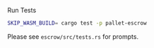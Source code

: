 

Run Tests
```bash
SKIP_WASM_BUILD= cargo test -p pallet-escrow
```


Please see `escrow/src/tests.rs` for prompts.